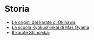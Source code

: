 # Storia                                                                        
                                                                                   
- [Le origini del karate di Okinawa](origini.md)                                   
- [La scuola Kyokushinkai di Mas Oyama](kyokushin.md)                              
- [Il karate Shinseikai](shinseikai.md)                                            


